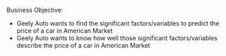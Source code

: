 Business Objective: 
-	Geely Auto wants to find the significant factors/variables to predict the price of a car in American Market
-	Geely Auto wants to know how well those significant factors/variables describe the price of a car in American Market
